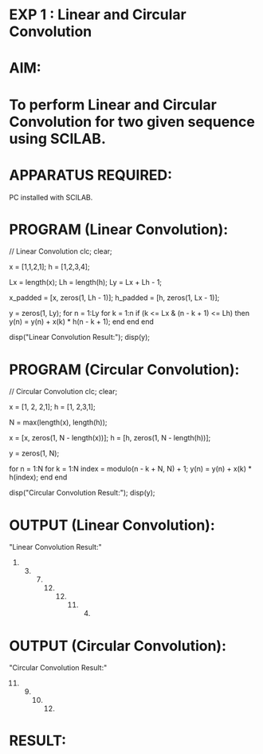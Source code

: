 # EXP 1 : Linear and Circular Convolution

# AIM: 

# To perform Linear and Circular Convolution for two given sequence using SCILAB. 

# APPARATUS REQUIRED: 
PC installed with SCILAB. 

# PROGRAM (Linear Convolution): 

// Linear Convolution
clc;
clear;


x = [1,1,2,1];
h = [1,2,3,4];


Lx = length(x);
Lh = length(h);
Ly = Lx + Lh - 1;


x_padded = [x, zeros(1, Lh - 1)];
h_padded = [h, zeros(1, Lx - 1)];


y = zeros(1, Ly);
for n = 1:Ly
    for k = 1:n
        if (k <= Lx & (n - k + 1) <= Lh) then
            y(n) = y(n) + x(k) * h(n - k + 1);
        end
    end
end

disp("Linear Convolution Result:");
disp(y);


# PROGRAM (Circular Convolution): 

// Circular Convolution
clc;
clear;

x = [1, 2, 2,1];
h = [1, 2,3,1];


N = max(length(x), length(h));


x = [x, zeros(1, N - length(x))];
h = [h, zeros(1, N - length(h))];


y = zeros(1, N);


for n = 1:N
    for k = 1:N
        index = modulo(n - k + N, N) + 1;
        y(n) = y(n) + x(k) * h(index);
    end
end

disp("Circular Convolution Result:");
disp(y);

# OUTPUT (Linear Convolution): 
 "Linear Convolution Result:"

   1.   3.   7.   12.   12.   11.   4.


# OUTPUT (Circular Convolution): 
"Circular Convolution Result:"

   11.   9.   10.   12.

# RESULT: 
